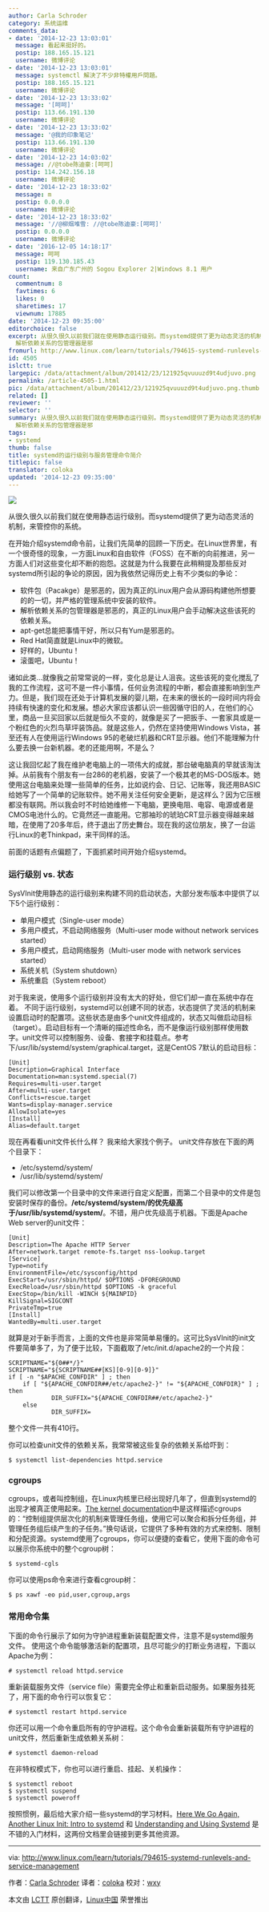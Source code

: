 ```yaml
---
author: Carla Schroder
category: 系统运维
comments_data:
- date: '2014-12-23 13:03:01'
  message: 看起来挺好的。
  postip: 188.165.15.121
  username: 微博评论
- date: '2014-12-23 13:03:01'
  message: systemctl 解決了不少非特權用戶問題。
  postip: 188.165.15.121
  username: 微博评论
- date: '2014-12-23 13:33:02'
  message: '[呵呵]'
  postip: 113.66.191.130
  username: 微博评论
- date: '2014-12-23 13:33:02'
  message: '@我的印象笔记'
  postip: 113.66.191.130
  username: 微博评论
- date: '2014-12-23 14:03:02'
  message: //@tobe陈迪豪:[呵呵]
  postip: 114.242.156.18
  username: 微博评论
- date: '2014-12-23 18:33:02'
  message: m
  postip: 0.0.0.0
  username: 微博评论
- date: '2014-12-23 18:33:02'
  message: '//@柳烟堆雪: //@tobe陈迪豪:[呵呵]'
  postip: 0.0.0.0
  username: 微博评论
- date: '2016-12-05 14:18:17'
  message: 呵呵
  postip: 119.130.185.43
  username: 来自广东广州的 Sogou Explorer 2|Windows 8.1 用户
count:
  commentnum: 8
  favtimes: 6
  likes: 0
  sharetimes: 17
  viewnum: 17885
date: '2014-12-23 09:35:00'
editorchoice: false
excerpt: 从很久很久以前我们就在使用静态运行级别。而systemd提供了更为动态灵活的机制，来管控你的系统。 在开始介绍systemd命令前，让我们先简单的回顾一下历史。在Linux世界里，有一个很奇怪的现象，一方面Linux和自由软件（FOSS）在不断的向前推进，另一方面人们对这些变化却不断的抱怨。这就是为什么我要在此稍稍提及那些反对systemd所引起的争论的原因，因为我依然记得历史上有不少类似的争论：  软件包（Pacakge）是邪恶的，因为真正的Linux用户会从源码构建他所想要的的一切，并严格的管理系统中安装的软件。
  解析依赖关系的包管理器是邪
fromurl: http://www.linux.com/learn/tutorials/794615-systemd-runlevels-and-service-management
id: 4505
islctt: true
largepic: /data/attachment/album/201412/23/121925qvuuuzd9t4udjuvo.png
permalink: /article-4505-1.html
pic: /data/attachment/album/201412/23/121925qvuuuzd9t4udjuvo.png.thumb.jpg
related: []
reviewer: ''
selector: ''
summary: 从很久很久以前我们就在使用静态运行级别。而systemd提供了更为动态灵活的机制，来管控你的系统。 在开始介绍systemd命令前，让我们先简单的回顾一下历史。在Linux世界里，有一个很奇怪的现象，一方面Linux和自由软件（FOSS）在不断的向前推进，另一方面人们对这些变化却不断的抱怨。这就是为什么我要在此稍稍提及那些反对systemd所引起的争论的原因，因为我依然记得历史上有不少类似的争论：  软件包（Pacakge）是邪恶的，因为真正的Linux用户会从源码构建他所想要的的一切，并严格的管理系统中安装的软件。
  解析依赖关系的包管理器是邪
tags:
- systemd
thumb: false
title: systemd的运行级别与服务管理命令简介
titlepic: false
translator: coloka
updated: '2014-12-23 09:35:00'
---
```


![](/data/attachment/album/201412/23/121925qvuuuzd9t4udjuvo.png)


从很久很久以前我们就在使用静态运行级别。而systemd提供了更为动态灵活的机制，来管控你的系统。


在开始介绍systemd命令前，让我们先简单的回顾一下历史。在Linux世界里，有一个很奇怪的现象，一方面Linux和自由软件（FOSS）在不断的向前推进，另一方面人们对这些变化却不断的抱怨。这就是为什么我要在此稍稍提及那些反对systemd所引起的争论的原因，因为我依然记得历史上有不少类似的争论：


* 软件包（Pacakge）是邪恶的，因为真正的Linux用户会从源码构建他所想要的的一切，并严格的管理系统中安装的软件。
* 解析依赖关系的包管理器是邪恶的，真正的Linux用户会手动解决这些该死的依赖关系。
* apt-get总能把事情干好，所以只有Yum是邪恶的。
* Red Hat简直就是Linux中的微软。
* 好样的，Ubuntu！
* 滚蛋吧，Ubuntu！


诸如此类...就像我之前常常说的一样，变化总是让人沮丧。这些该死的变化搅乱了我的工作流程，这可不是一件小事情，任何业务流程的中断，都会直接影响到生产力。但是，我们现在还处于计算机发展的婴儿期，在未来的很长的一段时间内将会持续有快速的变化和发展。想必大家应该都认识一些因循守旧的人，在他们的心里，商品一旦买回家以后就是恒久不变的，就像是买了一把扳手、一套家具或是一个粉红色的火烈鸟草坪装饰品。就是这些人，仍然在坚持使用Windows Vista，甚至还有人在使用运行Windows 95的老破烂机器和CRT显示器。他们不能理解为什么要去换一台新机器。老的还能用啊，不是么？


这让我回忆起了我在维护老电脑上的一项伟大的成就，那台破电脑真的早就该淘汰掉。从前我有个朋友有一台286的老机器，安装了一个极其老的MS-DOS版本。她使用这台电脑来处理一些简单的任务，比如说约会、日记、记账等，我还用BASIC给她写了一个简单的记账软件。她不用关注任何安全更新，是这样么？因为它压根都没有联网。所以我会时不时给她维修一下电脑，更换电阻、电容、电源或者是CMOS电池什么的。它竟然还一直能用。它那袖珍的琥珀CRT显示器变得越来越暗，在使用了20多年后，终于退出了历史舞台。现在我的这位朋友，换了一台运行Linux的老Thinkpad，来干同样的活。


前面的话题有点偏题了，下面抓紧时间开始介绍systemd。


### 运行级别 vs. 状态


SysVInit使用静态的运行级别来构建不同的启动状态，大部分发布版本中提供了以下5个运行级别：


* 单用户模式（Single-user mode）
* 多用户模式，不启动网络服务（Multi-user mode without network services started）
* 多用户模式，启动网络服务（Multi-user mode with network services started）
* 系统关机（System shutdown）
* 系统重启（System reboot）


对于我来说，使用多个运行级别并没有太大的好处，但它们却一直在系统中存在着。 不同于运行级别，systemd可以创建不同的状态，状态提供了灵活的机制来设置启动时的配置项。这些状态是由多个unit文件组成的，状态又叫做启动目标（target）。启动目标有一个清晰的描述性命名，而不是像运行级别那样使用数字。unit文件可以控制服务、设备、套接字和挂载点。参考下/usr/lib/systemd/system/graphical.target，这是CentOS 7默认的启动目标：



```
[Unit]
Description=Graphical Interface
Documentation=man:systemd.special(7)
Requires=multi-user.target
After=multi-user.target
Conflicts=rescue.target
Wants=display-manager.service
AllowIsolate=yes
[Install]
Alias=default.target

```

现在再看看unit文件长什么样？ 我来给大家找个例子。 unit文件存放在下面的两个目录下：


* /etc/systemd/system/
* /usr/lib/systemd/system/


我们可以修改第一个目录中的文件来进行自定义配置，而第二个目录中的文件是包安装时保存的备份。**/etc/systemd/system/**的优先级高于**/usr/lib/systemd/system/**。不错，用户优先级高于机器。下面是Apache Web server的unit文件：



```
[Unit]
Description=The Apache HTTP Server
After=network.target remote-fs.target nss-lookup.target
[Service]
Type=notify
EnvironmentFile=/etc/sysconfig/httpd
ExecStart=/usr/sbin/httpd/ $OPTIONS -DFOREGROUND
ExecReload=/usr/sbin/httpd $OPTIONS -k graceful
ExecStop=/bin/kill -WINCH ${MAINPID}
KillSignal=SIGCONT
PrivateTmp=true
[Install]
WantedBy=multi.user.target

```

就算是对于新手而言，上面的文件也是非常简单易懂的。这可比SysVInit的init文件要简单多了，为了便于比较，下面截取了/etc/init.d/apache2的一个片段：



```
SCRIPTNAME="${0##*/}"
SCRIPTNAME="${SCRIPTNAME##[KS][0-9][0-9]}"
if [ -n "$APACHE_CONFDIR" ] ; then
    if [ "${APACHE_CONFDIR##/etc/apache2-}" != "${APACHE_CONFDIR}" ] ; then
            DIR_SUFFIX="${APACHE_CONFDIR##/etc/apache2-}"
    else
            DIR_SUFFIX=

```

整个文件一共有410行。


你可以检查unit文件的依赖关系，我常常被这些复杂的依赖关系给吓到：



```
$ systemctl list-dependencies httpd.service

```

### cgroups


cgroups，或者叫控制组，在Linux内核里已经出现好几年了，但直到systemd的出现才被真正使用起来。[The kernel documentation](https://www.kernel.org/doc/Documentation/cgroups/cgroups.txt)中是这样描述cgroups的：“控制组提供层次化的机制来管理任务组，使用它可以聚合和拆分任务组，并管理任务组后续产生的子任务。”换句话说，它提供了多种有效的方式来控制、限制和分配资源。systemd使用了cgroups，你可以便捷的查看它，使用下面的命令可以展示你系统中的整个cgroup树：



```
$ systemd-cgls

```

你可以使用ps命令来进行查看cgroup树：



```
$ ps xawf -eo pid,user,cgroup,args

```

### 常用命令集


下面的命令行展示了如何为守护进程重新装载配置文件，注意不是systemd服务文件。 使用这个命令能够激活新的配置项，且尽可能少的打断业务进程，下面以Apache为例：



```
# systemctl reload httpd.service

```

重新装载服务文件（service file）需要完全停止和重新启动服务。如果服务挂死了，用下面的命令行可以恢复它：



```
# systemctl restart httpd.service

```

你还可以用一个命令重启所有的守护进程。这个命令会重新装载所有守护进程的unit文件，然后重新生成依赖关系树：



```
# systemctl daemon-reload

```

在非特权模式下，你也可以进行重启、挂起、关机操作：



```
$ systemctl reboot
$ systemctl suspend
$ systemctl poweroff

```

按照惯例，最后给大家介绍一些systemd的学习材料。[Here We Go Again, Another Linux Init: Intro to systemd](http://www.linux.com/learn/tutorials/524577-here-we-go-again-another-linux-init-intro-to-systemd) 和 [Understanding and Using Systemd](http://www.linux.com/learn/tutorials/788613-understanding-and-using-systemd) 是不错的入门材料，这两份文档里会链接到更多其他资源。




---


via: <http://www.linux.com/learn/tutorials/794615-systemd-runlevels-and-service-management>


作者：[Carla Schroder](http://www.linux.com/community/forums/person/3734) 译者：[coloka](https://github.com/coloka) 校对：[wxy](https://github.com/wxy)


本文由 [LCTT](https://github.com/LCTT/TranslateProject) 原创翻译，[Linux中国](http://linux.cn/) 荣誉推出